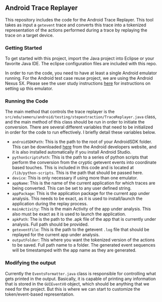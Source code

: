 ## Android Trace Replayer

This repository includes the code for the Android Trace Replayer. This tool takes as input a `getevent` trace and converts this trace into a tokenized representation of the actions performed during a trace by replaying the trace on a target device.

### Getting Started

To get started with this project, import the Java project into Eclipse or your favorite Java IDE. The eclipse configuration files are included with this repo. 

In order to run the code, you need to have at least a single Android emulator running. For the Android test case reuse project, we are using the Android Nexus 5X. Please see the user study instructions [here](https://www.dropbox.com/s/nwzeyphph7fiy88/Data-Collection-Study-Instructions.pdf?dl=0) for instructions on setting up this emulator.

### Running the Code

The main method that controls the trace replayer is the `src/edu/semeru/android/testing/stepextraction/TraceReplayer.java` class, and the main method of this class should be run in order to initiate the conversion. There are several different variables that need to be initialized in order for the code to run effectively. I briefly detail these variables below. 

* `androidSDKPath`: This is the path to the root of your AndroidSDK folder. This can be downloaded [here](https://developer.android.com/studio) from the Android developers website, and it is also installed automatically if you install Android Studio.
* `pythonScriptsPath`: This is the path to a series of python scripts that perform the conversion from the cryptic getevent events into coordinate based touches. This is included in this code and is located at `/lib/python-scripts`. This is the path that should be passed here.
* `device`: This is only necessary if using more than one emulator.
* `appName`: This is the name of the current application for which traces are being converted. This can be set to any user defined string.
* `appPackage`: This is the application package for the current app under analysis. This needs to be exact, as it is used to install/launch the application during the replay process.
* `mainActivity`: This is the main Activity of the app under analysis. This also must be exact as it is used to launch the application.
* `apkPath`: The is the path to the .apk file of the app that is currently under analysis. Full path should be provided.
* `geteventFile`: This is the path to the getevent `.log` file that should be replayed for the current app under analysis.
* `outputFolder`: This where you want the tokenized version of the actions to be saved. Full path name to a folder. The generated event sequences will be timestamped with the app name as they are generated.

### Modifying the output

Currently the `EventsFormatter.java` class is responsible for controlling what gets printed in the output. Basically, it is capable of printing any information that is stored in the `GUIEventVO` object, which should be anything that we need for the project. But this is where we can start to customize the token/event-based representation.
